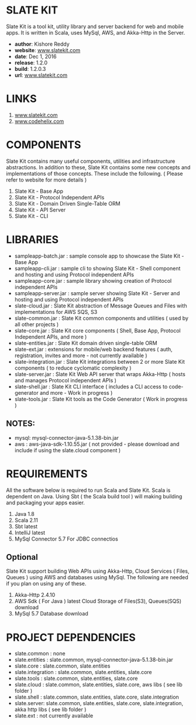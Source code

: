 # SLATE KIT
Slate Kit is a tool kit, utility library and server backend for web and mobile apps. 
It is written in Scala, uses MySql, AWS, and Akka-Http in the Server. 


- **author**: Kishore Reddy
- **website**: www.slatekit.com 
- **date**: Dec 1, 2016
- **release**: 1.2.0
- **build**: 1.2.0.3
- **url**: www.slatekit.com


# LINKS
1. www.slatekit.com
2. www.codehelix.com 



# COMPONENTS
Slate Kit contains many useful components, utilities and infrastructure abstractions.
In addition to these, Slate Kit contains some new concepts and implementations of those
concepts. These include the following. ( Please refer to website for more details )

1. Slate Kit - Base App 
2. Slate Kit - Protocol Independent APIs
3. Slate Kit - Domain Driven Single-Table ORM 
4. Slate Kit - API Server
5. Slate Kit - CLI 



# LIBRARIES
- sampleapp-batch.jar    : sample console app to showcase the Slate Kit - Base App   
- sampleapp-cli.jar      : sample cli to showing Slate Kit - Shell component and hosting and using Protocol independent APIs 
- sampleapp-core.jar     : sample library showing creation of Protocol independent APIs
- sampleapp-server.jar   : sample server showing Slate Kit - Server and hosting and using Protocol independent APIs 
- slate-cloud.jar        : Slate Kit abstraction of Message Queues and Files with implementations for AWS SQS, S3 
- slate-common.jar       : Slate Kit common components and utilities ( used by all other projects ) 
- slate-core.jar         : Slate Kit core components ( Shell, Base App, Protocol Independent APIs, and more ) 
- slate-entities.jar     : Slate Kit domain driven single-table ORM        
- slate-ext.jar          : extensions for mobile/web backend features ( auth, registration, invites and more - not currently available )
- slate-integration.jar  : Slate Kit integrations between 2 or more Slate Kit components ( to reduce cyclomatic complexity )
- slate-server.jar       : Slate Kit Web API server that wraps Akka-Http ( hosts and manages Protocol independent APIs )
- slate-shell.jar        : Slate Kit CLI interface ( includes a CLI access to code-generator and more - Work in progress ) 
- slate-tools.jar        : Slate Kit tools as the Code Generator ( Work in progress ) 

## NOTES:
- mysql: mysql-connector-java-5.1.38-bin.jar 
- aws  : aws-java-sdk-1.10.55.jar ( not provided - please download and include if using the slate.cloud component )



# REQUIREMENTS
All the software below is required to run Scala and Slate Kit. Scala is dependent on Java. 
Using Sbt ( the Scala build tool ) will making building and packaging your apps easier.

1. Java	            1.8	
2. Scala	          2.11
3. Sbt	            latest
4. IntelliJ	        latest 
5. MySql Connector	5.7	For JDBC connectios 


## Optional
Slate Kit support building Web APIs using Akka-Http, Cloud Services ( Files, Queues ) using AWS and databases using MySql. 
The following are needed if you plan on using any of these.

1. Akka-Http	2.4.10 
2. AWS Sdk ( For Java )	latest	Cloud Storage of Files(S3), Queues(SQS)	download
3. MySql 5.7	Database	download


# PROJECT DEPENDENCIES
- slate.common : none
- slate.entities : slate.common, mysql-connector-java-5.1.38-bin.jar
- slate.core : slate.common, slate.entities 
- slate.integration : slate.common, slate.entities, slate.core
- slate.tools : slate.common, slate.entities, slate.core
- slate.cloud : slate.common, slate.entities, slate.core, aws libs ( see lib folder )
- slate.shell : slate.common, slate.entities, slate.core, slate.integration
- slate.server: slate.common, slate.entities, slate.core, slate.integration,  akka http libs ( see lib folder ) 
- slate.ext : not currently available

